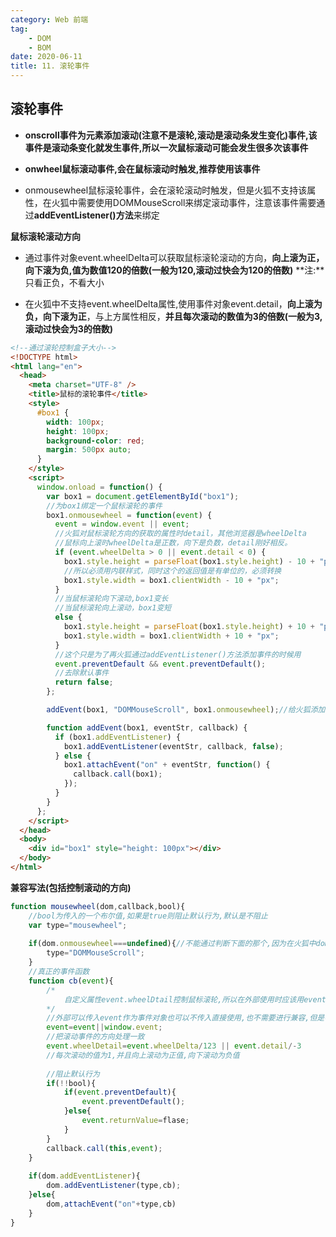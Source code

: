 ```yaml
---
category: Web 前端
tag:
    - DOM
    - BOM
date: 2020-06-11
title: 11. 滚轮事件
---
```


## 滚轮事件



- **onscroll事件为元素添加滚动(注意不是滚轮,滚动是滚动条发生变化)事件,该事件是滚动条变化就发生事件,所以一次鼠标滚动可能会发生很多次该事件**

- **onwheel鼠标滚动事件,会在鼠标滚动时触发,推荐使用该事件**

- onmousewheel鼠标滚轮事件，会在滚轮滚动时触发，但是火狐不支持该属性，在火狐中需要使用DOMMouseScroll来绑定滚动事件，注意该事件需要通过**addEventListener()方法**来绑定



**鼠标滚轮滚动方向**



- 通过事件对象event.wheelDelta可以获取鼠标滚轮滚动的方向，**向上滚为正，向下滚为负,值为数值120的倍数(一般为120,滚动过快会为120的倍数)** 
  **注:**只看正负，不看大小

- 在火狐中不支持event.wheelDelta属性,使用事件对象event.detail，**向上滚为负，向下滚为正**，与上方属性相反，**并且每次滚动的数值为3的倍数(一般为3,滚动过快会为3的倍数)**



```html
<!--通过滚轮控制盒子大小-->
<!DOCTYPE html>
<html lang="en">
  <head>
    <meta charset="UTF-8" />
    <title>鼠标的滚轮事件</title>
    <style>
      #box1 {
        width: 100px;
        height: 100px;
        background-color: red;
        margin: 500px auto;
      }
    </style>
    <script>
      window.onload = function() {
        var box1 = document.getElementById("box1");
        //为box1绑定一个鼠标滚轮的事件
        box1.onmousewheel = function(event) {
          event = window.event || event;
          //火狐对鼠标滚轮方向的获取的属性时detail，其他浏览器是wheelDelta
          //鼠标向上滚时wheelDelta是正数，向下是负数，detail刚好相反。
          if (event.wheelDelta > 0 || event.detail < 0) {
            box1.style.height = parseFloat(box1.style.height) - 10 + "px"; //两种方式都可以，需要注意style.height必须是内联样式
            //所以必须用内联样式，同时这个的返回值是有单位的，必须转换
            box1.style.width = box1.clientWidth - 10 + "px";
          }
          //当鼠标滚轮向下滚动,box1变长
          //当鼠标滚轮向上滚动，box1变短
          else {
            box1.style.height = parseFloat(box1.style.height) + 10 + "px";
            box1.style.width = box1.clientWidth + 10 + "px";
          }
          //这个只是为了再火狐通过addEventListener()方法添加事件的时候用
          event.preventDefault && event.preventDefault();
          //去除默认事件
          return false;
        };

        addEvent(box1, "DOMMouseScroll", box1.onmousewheel);//给火狐添加

        function addEvent(box1, eventStr, callback) {
          if (box1.addEventListener) {
            box1.addEventListener(eventStr, callback, false);
          } else {
            box1.attachEvent("on" + eventStr, function() {
              callback.call(box1);
            });
          }
        }
      };
    </script>
  </head>
  <body>
    <div id="box1" style="height: 100px"></div>
  </body>
</html>
```



**兼容写法(包括控制滚动的方向)**



```js
function mousewheel(dom,callback,bool){
    //bool为传入的一个布尔值,如果是true则阻止默认行为,默认是不阻止
    var type="mousewheel";
  
    if(dom.onmousewheel===undefined){//不能通过判断下面的那个,因为在火狐中dom属性也没有这个属性
        type="DOMMouseScroll";
    }
    //真正的事件函数
    function cb(event){
        /*
            自定义属性event.wheelDtail控制鼠标滚轮,所以在外部使用时应该用event.wheelDetail
        */
        //外部可以传入event作为事件对象也可以不传入直接使用,也不需要进行兼容,但是不传入时应该用event
        event=event||window.event;
        //把滚动事件的方向处理一致
        event.wheelDetail=event.wheelDelta/123 || event.detail/-3
        //每次滚动的值为1,并且向上滚动为正值,向下滚动为负值
        
        //阻止默认行为
        if(!!bool){
            if(event.preventDefault){
                event.preventDefault();
            }else{
                event.returnValue=flase;
            }
        }
        callback.call(this,event);
    }
    
    if(dom.addEventListener){
        dom.addEventListener(type,cb);
    }else{
        dom,attachEvent("on"+type,cb)
    }
}
```